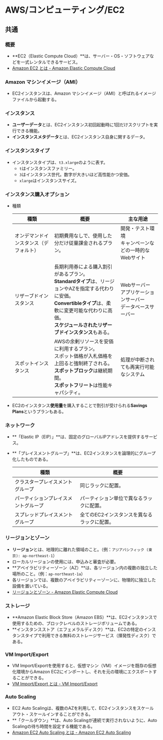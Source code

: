 # AWS/コンピューティング/EC2

## 共通

### 概要

- **EC2（Elastic Compute Cloud）**は、サーバー・OS・ソフトウェアなどを一式レンタルできるサービス。
- [Amazon EC2 とは - Amazon Elastic Compute Cloud](https://docs.aws.amazon.com/ja_jp/AWSEC2/latest/UserGuide/concepts.html)

### Amazon マシンイメージ（AMI）

- EC2インスタンスは、Amazon マシンイメージ（AMI）と呼ばれるイメージファイルから起動する。

### インスタンス

- **ユーザーデータ**とは、EC2インスタンス初回起動時に1回だけスクリプトを実行できる機能。
- **インスタンスメタデータ**とは、EC2インスタンス自身に関するデータ。

### インスタンスタイプ

- インスタンスタイプは、`t3.xlarge`のように表す。
  - `t`はインスタンスファミリー。
  - `3`はインスタンス世代。数字が大きいほど高性能かつ安価。
  - `xlarge`はインスタンスサイズ。

### インスタンス購入オプション

- 種類

  | 種類                                   | 概要                                                         | 主な用途                                                     |
  | -------------------------------------- | ------------------------------------------------------------ | ------------------------------------------------------------ |
  | オンデマンドインスタンス（デフォルト） | 初期費用なしで、使用した分だけ従量課金されるプラン。         | 開発・テスト環境<br />キャンペーンなどの一時的なWebサイト    |
  | リザーブドインスタンス                 | 長期利用券による購入割引があるプラン。<br />**Standardタイプ**は、リージョンやAZを指定する代わりに安価。<br />**Convertibleタイプ**は、柔軟に変更可能な代わりに高価。<br />**スケジュールされたリザーブドインスタンス**もある。 | Webサーバー<br />アプリケーションサーバー<br />データベースサーバー |
  | スポットインスタンス                   | AWSの余剰リソースを安価に利用するプラン。<br />スポット価格が入札価格を上回ると強制終了される。<br />**スポットブロック**は継続期間。<br />**スポットフリート**は性能キャパシティ。 | 処理が中断されても再実行可能なシステム                       |

- EC2のインスタンス**使用量**を購入することで割引が受けられる**Savings Plans**というプランもある。

### ネットワーク

- **「Elastic IP（EIP）」**は、固定のグローバルIPアドレスを提供するサービス。

- **「プレイスメントグループ」**は、EC2インスタンスを論理的にグループ化したものである。

  | 種類                                 | 概要                                        |
  | ------------------------------------ | ------------------------------------------- |
  | クラスタープレイスメントグループ     | 同じラックに配置。                          |
  | パーティションプレイスメントグループ | パーティション単位で異なるラックに配置。    |
  | スプレッドプレイスメントグループ     | 全てのEC2インスタンスを異なるラックに配置。 |

### リージョンとゾーン

- **リージョン**とは、地理的に離れた領域のこと。（例：`アジアパシフィック (東京): ap-northeast-1`）
- ローカルリージョンの使用には、申込みと審査が必要。
- **アベイラビリティーゾーン（AZ）**は、各リージョン内の複数の独立した場所のこと。（例：`ap-northeast-1a`）
- 各リージョンでは、複数のアベイラビリティーゾーンに、物理的に独立した設備を置いている。
- [リージョンとゾーン - Amazon Elastic Compute Cloud](https://docs.aws.amazon.com/ja_jp/AWSEC2/latest/UserGuide/using-regions-availability-zones.html)

### ストレージ

- **Amazon Elastic Block Store（Amazon EBS）**は、EC2インスタンスで使用するための、ブロックレベルのストレージボリュームである。
- **インスタンスストア（エフェメラルディスク）**は、EC2の特定のインスタンスタイプで利用できる無料のストレージサービス（揮発性ディスク）である。

### VM Import/Export

- VM Import/Exportを使用すると、仮想マシン（VM）イメージを既存の仮想化環境からAmazon EC2にインポートし、それを元の環境にエクスポートすることができる。
- [VM Import/Export とは - VM Import/Export](https://docs.aws.amazon.com/ja_jp/vm-import/latest/userguide/what-is-vmimport.html)

### Auto Scaling

- EC2 Auto Scalingは、複数のAZを利用して、EC2インスタンスをスケールアウト・スケールインすることができる。
- **「クールダウン」**は、Auto Scalingが連続で実行されないように、Auto Scalingの待ち時間を設定する機能である。
- [Amazon EC2 Auto Scaling とは - Amazon EC2 Auto Scaling](https://docs.aws.amazon.com/ja_jp/autoscaling/ec2/userguide/what-is-amazon-ec2-auto-scaling.html)
